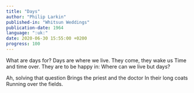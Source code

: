 ```yaml
---
title: "Days"
author: "Philip Larkin"
published-in: "Whitsun Weddings"
publication-date: 1964
language: ":uk:"
date: 2020-06-30 15:55:00 +0200
progress: 100
---
```

What are days for?
Days are where we live.
They come, they wake us
Time and time over.
They are to be happy in:
Where can we live but days?

Ah, solving that question
Brings the priest and the doctor
In their long coats
Running over the fields.